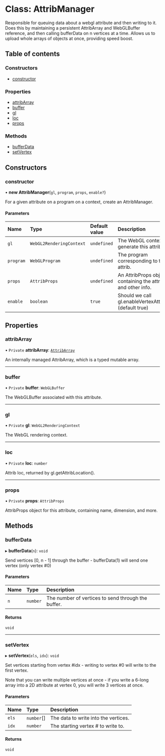 # Class: AttribManager

Responsible for queuing data about a webgl attribute and then writing to it.
Does this by maintaining a persistent AttribArray and WebGLBuffer reference,
and then calling bufferData on n vertices at a time. Allows us to upload
whole arrays of objects at once, providing speed boost.

## Table of contents

### Constructors

- [constructor](AttribManager.md#constructor)

### Properties

- [attribArray](AttribManager.md#attribarray)
- [buffer](AttribManager.md#buffer)
- [gl](AttribManager.md#gl)
- [loc](AttribManager.md#loc)
- [props](AttribManager.md#props)

### Methods

- [bufferData](AttribManager.md#bufferdata)
- [setVertex](AttribManager.md#setvertex)

## Constructors

### constructor

• **new AttribManager**(`gl`, `program`, `props`, `enable?`)

For a given attribute on a program on a context, create an AttribManager.

#### Parameters

| Name | Type | Default value | Description |
| :------ | :------ | :------ | :------ |
| `gl` | `WebGL2RenderingContext` | `undefined` | The WebGL context to generate this attrib on. |
| `program` | `WebGLProgram` | `undefined` | The program corresponding to this attrib. |
| `props` | `AttribProps` | `undefined` | An AttribProps object, containing the attrib name and other info. |
| `enable` | `boolean` | `true` | Should we call gl.enableVertexAttribArray? (default true) |

## Properties

### attribArray

• `Private` **attribArray**: [`AttribArray`](AttribArray.md)

An internally managed AttribArray, which is a typed mutable array.

___

### buffer

• `Private` **buffer**: `WebGLBuffer`

The WebGLBuffer associated with this attribute.

___

### gl

• `Private` **gl**: `WebGL2RenderingContext`

The WebGL rendering context.

___

### loc

• `Private` **loc**: `number`

Attrib loc, returned by gl.getAttribLocation().

___

### props

• `Private` **props**: `AttribProps`

AttribProps object for this attribute, containing name, dimension, and more.

## Methods

### bufferData

▸ **bufferData**(`n`): `void`

Send vertices [0, n - 1] through the buffer - bufferData(1) will send one vertex (only vertex #0)

#### Parameters

| Name | Type | Description |
| :------ | :------ | :------ |
| `n` | `number` | The number of vertices to send through the buffer. |

#### Returns

`void`

___

### setVertex

▸ **setVertex**(`els`, `idx`): `void`

Set vertices starting from vertex #idx - writing to vertex #0 will write to the first vertex.

Note that you can write multiple vertices at once - if you write a 6-long array into a 2D
attribute at vertex 0, you will write 3 vertices at once.

#### Parameters

| Name | Type | Description |
| :------ | :------ | :------ |
| `els` | `number`[] | The data to write into the vertices. |
| `idx` | `number` | The starting vertex # to write to. |

#### Returns

`void`
